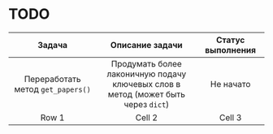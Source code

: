 # TODO
|                Задача               |                                         Описание задачи                                    |Статус выполнения|
|:-----------------------------------:|:------------------------------------------------------------------------------------------:|:---------------:|
|Переработать метод ```get_papers()```|Продумать более лаконичную подачу <br/> ключевых слов  в метод (может быть через ```dict```)|    Не начато    |
|      Row 1    | Cell 2   |       Cell 3      |